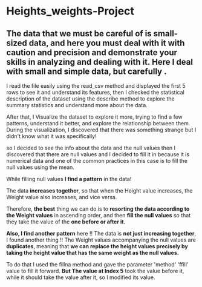 # Heights_weights-Project
The data that we must be careful of is small-sized data, and here you must deal with it with caution and precision and demonstrate your skills in analyzing and dealing with it. Here I deal with small and simple data, but carefully .
----------------------------

I read the file easily using the read_csv method and displayed the first 5 rows to see it and understand its features, then I checked the statistical description of the dataset using the describe method to explore the summary statistics and understand more about the data.


After that, I Visualize the dataset to explore it more, trying to find a few patterns, understand it better, and explore the relationship between them. During the visualization, I discovered that there was something strange but I didn't know what it was specifically!

so I decided to see the info about the data and the null values then I discovered that there are null values and I decided to fill it in because it is numerical data and one of the common practices in this case is to fill the null values using the mean.

While filling null values **I find a pattern** in the data!

The data **increases together**, so that when the Height value increases, the Weight value also increases, and vice versa.

Therefore, **the best** thing we can do is to **resorting the data according to the Weight values** in ascending order, and then **fill the null values** so that they take the value of the **one before or after it.**


**Also, I find another pattern** here !!
The data is **not just increasing together**, I found another thing !!
The Weight values accompanying the null values are **duplicates**, meaning that **we can replace the height values precisely by taking the height value that has the same weight as the null values.**

To do that I used the fillna method and gave the parameter 'method' 'ffill' value to fill it forward. **But The value at Index 5** took the value before it, while it should take the value after it, so I modified its value.
